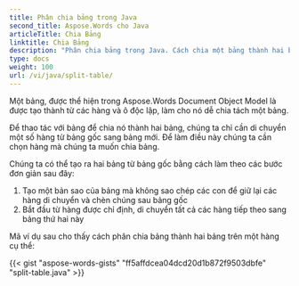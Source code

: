 ```yaml
---
title: Phân chia bảng trong Java
second_title: Aspose.Words cho Java
articleTitle: Chia Bảng
linktitle: Chia Bảng
description: "Phân chia bảng trong Java. Cách chia một bảng thành hai bảng riêng biệt Java."
type: docs
weight: 100
url: /vi/java/split-table/
---
```


Một bảng, được thể hiện trong Aspose.Words Document Object Model là được tạo thành từ các hàng và ô độc lập, làm cho nó dễ chia tách một bảng.

Để thao tác với bảng để chia nó thành hai bảng, chúng ta chỉ cần di chuyển một số hàng từ bảng gốc sang bảng mới. Để làm điều này chúng ta cần chọn hàng mà chúng ta muốn chia bảng.

Chúng ta có thể tạo ra hai bảng từ bảng gốc bằng cách làm theo các bước đơn giản sau đây:

1. Tạo một bản sao của bảng mà không sao chép các con để giữ lại các hàng di chuyển và chèn chúng sau bảng gốc
2. Bắt đầu từ hàng được chỉ định, di chuyển tất cả các hàng tiếp theo sang bảng thứ hai này

Mã ví dụ sau cho thấy cách phân chia bảng thành hai bảng trên một hàng cụ thể:

{{< gist "aspose-words-gists" "ff5affdcea04dcd20d1b872f9503dbfe" "split-table.java" >}}
